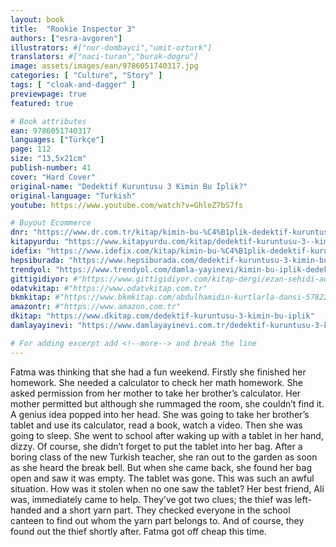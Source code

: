 ```yaml
---
layout: book
title:  "Rookie Inspector 3"
authors: ["esra-avgoren"]
illustrators: #["nur-dombayci","umit-ozturk"]
translators: #["naci-turan","burak-dogru"]
image: assets/images/ean/9786051740317.jpg
categories: [ "Culture", "Story" ]
tags: [ "cloak-and-dagger" ]
previewpage: true
featured: true

# Book attributes
ean: 9786051740317
languages: ["Türkçe"]
page: 112
size: "13,5x21cm"
publish-number: 41
cover: "Hard Cover"
original-name: "Dedektif Kuruntusu 3 Kimin Bu İplik?"
original-language: "Turkish"
youtube: https://www.youtube.com/watch?v=GhleZ7bS7fs

# Buyout Ecommerce
dnr: "https://www.dr.com.tr/kitap/kimin-bu-%C4%B1plik-dedektif-kuruntusu-3/cocuk-ve-genclik/genclik-10-yas/romanoyku/urunno=0001786699001"
kitapyurdu: "https://www.kitapyurdu.com/kitap/dedektif-kuruntusu-3--kimin-bu-iplik/483842.html&filter_name=Dedektif+Kuruntusu-3%3A+Kimin+Bu+%C4%B0plik%3F"
idefix: "https://www.idefix.com/kitap/kimin-bu-%C4%B1plik-dedektif-kuruntusu-3/cocuk-ve-genclik/genclik-10-yas/romanoyku/urunno=0001786699001"
hepsiburada: "https://www.hepsiburada.com/dedektif-kuruntusu-3-kimin-bu-iplik-p-HBV00000GM3SO"
trendyol: "https://www.trendyol.com/damla-yayinevi/kimin-bu-iplik-dedektif-kuruntusu-3-p-32333142"
gittigidiyor: #"https://www.gittigidiyor.com/kitap-dergi/ezan-sehidi-adnan-menderes_pdp_732728793"
odatvkitap: #"https://www.odatvkitap.com.tr"
bkmkitap: #"https://www.bkmkitap.com/abdulhamidin-kurtlarla-dansi-578226"
amazontr: #"https://www.amazon.com.tr"
dkitap: "https://www.dkitap.com/dedektif-kuruntusu-3-kimin-bu-iplik"
damlayayinevi: "https://www.damlayayinevi.com.tr/dedektif-kuruntusu-3-kimin-bu-iplik"

# For adding excerpt add <!--more--> and break the line
---
```

Fatma was thinking that she had a fun weekend. Firstly she finished her homework. She
needed a calculator to check her math homework. She asked permission from her mother to take
her brother’s calculator. Her mother permitted but although she rummaged the room, she couldn’t
find it. A genius idea popped into her head. She was going to take her brother’s tablet and use
its calculator, read a book, watch a video. Then she was going to sleep. She went to school after
waking up with a tablet in her hand, dizzy. Of course, she didn’t forget to put the tablet into her bag.
After a boring class of the new Turkish teacher, she ran out to the garden as soon as she heard
the break bell. But when she came back, she found her bag open and saw it was empty. The tablet
was gone. This was such an awful situation. How was it stolen when no one saw the tablet? Her
best friend, Ali was, immediately came to help. They’ve got two clues; the thief was left-handed
and a short yarn part. They checked everyone in the school canteen to find out whom the yarn
part belongs to. And of course, they found out the thief shortly after. Fatma got off cheap this time.
<!--more--> 
